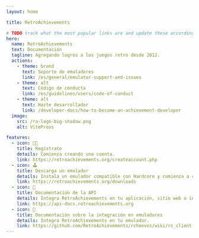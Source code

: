 ```yaml
---
layout: home

title: RetroAchievements

# TODO track what the most popular links are and update these accordingly
hero:
  name: RetroAchievements
  text: Documentación
  tagline: Agregando logros a los juegos retro desde 2012.
  actions:
    - theme: brand
      text: Soporte de emuladores
      link: /es/general/emulator-support-and-issues
    - theme: alt
      text: Código de conducta
      link: /es/guidelines/users/code-of-conduct
    - theme: alt
      text: Hazte desarrollador
      link: /developer-docs/how-to-become-an-achievement-developer
  image:
    src: /ra-logo-big-shadow.png
    alt: VitePress

features:
  - icon: 🙋🏽
    title: Regístrate
    details: Comienza creando una cuenta.
    link: https://retroachievements.org/createaccount.php
  - icon: 🕹️
    title: Descarga un emulador
    details: Instala un emulador compatible con Hardcore y comienza a conseguir logros.
    link: https://retroachievements.org/downloads
  - icon: 📡
    title: Documentación de la API
    details: Integra RetroAchievements en tu aplicación, sitio web o interfaz de usuario.
    link: https://api-docs.retroachievements.org
  - icon: 🔧
    title: Documentación sobre la integración en emuladores
    details: Integra RetroAchievements en tu emulador.
    link: https://github.com/RetroAchievements/rcheevos/wiki/rc_client-integration
---
```


<style>
:root {
  --vp-home-hero-name-color: transparent;
  --vp-home-hero-name-background: -webkit-linear-gradient(
    140deg,
    hsl(44deg 85% 48%) 0%,
    hsl(40deg 51% 59%) 44%,
    hsl(43deg 21% 62%) 58%,
    hsl(187deg 10% 62%) 66%,
    hsl(202deg 40% 60%) 72%,
    hsl(200deg 68% 53%) 78%,
    hsl(204deg 68% 52%) 82%,
    hsl(208deg 68% 52%) 87%,
    hsl(212deg 68% 52%) 91%,
    hsl(218deg 68% 52%) 96%,
    hsl(223deg 67% 52%) 100%
  );

  --vp-home-hero-image-background-image: linear-gradient(-45deg, #c39c30 50%, #3663d8 50%);
  --vp-home-hero-image-filter: blur(44px);
}

@media (min-width: 640px) {
  :root {
    --vp-home-hero-image-filter: blur(56px);
  }
}

@media (min-width: 960px) {
  :root {
    --vp-home-hero-image-filter: blur(68px);
  }
}
</style>
